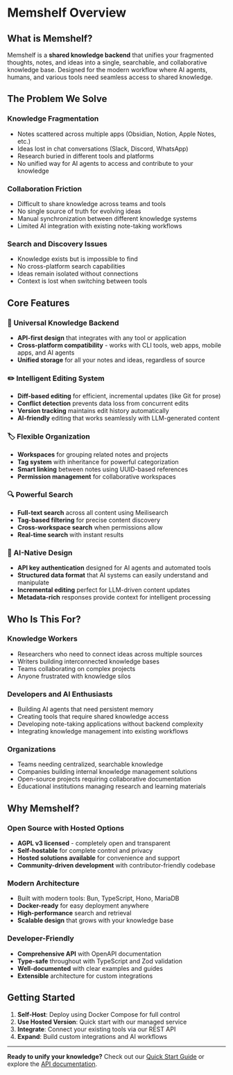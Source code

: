# Memshelf Overview

## What is Memshelf?

Memshelf is a **shared knowledge backend** that unifies your fragmented thoughts, notes, and ideas into a single, searchable, and collaborative knowledge base. Designed for the modern workflow where AI agents, humans, and various tools need seamless access to shared knowledge.

## The Problem We Solve

### Knowledge Fragmentation
- Notes scattered across multiple apps (Obsidian, Notion, Apple Notes, etc.)
- Ideas lost in chat conversations (Slack, Discord, WhatsApp)
- Research buried in different tools and platforms
- No unified way for AI agents to access and contribute to your knowledge

### Collaboration Friction
- Difficult to share knowledge across teams and tools
- No single source of truth for evolving ideas
- Manual synchronization between different knowledge systems
- Limited AI integration with existing note-taking workflows

### Search and Discovery Issues
- Knowledge exists but is impossible to find
- No cross-platform search capabilities
- Ideas remain isolated without connections
- Context is lost when switching between tools

## Core Features

### 🔗 Universal Knowledge Backend
- **API-first design** that integrates with any tool or application
- **Cross-platform compatibility** - works with CLI tools, web apps, mobile apps, and AI agents
- **Unified storage** for all your notes and ideas, regardless of source

### ✏️ Intelligent Editing System
- **Diff-based editing** for efficient, incremental updates (like Git for prose)
- **Conflict detection** prevents data loss from concurrent edits
- **Version tracking** maintains edit history automatically
- **AI-friendly** editing that works seamlessly with LLM-generated content

### 🏷️ Flexible Organization
- **Workspaces** for grouping related notes and projects
- **Tag system** with inheritance for powerful categorization
- **Smart linking** between notes using UUID-based references
- **Permission management** for collaborative workspaces

### 🔍 Powerful Search
- **Full-text search** across all content using Meilisearch
- **Tag-based filtering** for precise content discovery
- **Cross-workspace search** when permissions allow
- **Real-time search** with instant results

### 🤖 AI-Native Design
- **API key authentication** designed for AI agents and automated tools
- **Structured data format** that AI systems can easily understand and manipulate
- **Incremental editing** perfect for LLM-driven content updates
- **Metadata-rich** responses provide context for intelligent processing

## Who Is This For?

### Knowledge Workers
- Researchers who need to connect ideas across multiple sources
- Writers building interconnected knowledge bases
- Teams collaborating on complex projects
- Anyone frustrated with knowledge silos

### Developers and AI Enthusiasts
- Building AI agents that need persistent memory
- Creating tools that require shared knowledge access
- Developing note-taking applications without backend complexity
- Integrating knowledge management into existing workflows

### Organizations
- Teams needing centralized, searchable knowledge
- Companies building internal knowledge management solutions
- Open-source projects requiring collaborative documentation
- Educational institutions managing research and learning materials

## Why Memshelf?

### Open Source with Hosted Options
- **AGPL v3 licensed** - completely open and transparent
- **Self-hostable** for complete control and privacy
- **Hosted solutions available** for convenience and support
- **Community-driven development** with contributor-friendly codebase

### Modern Architecture
- Built with modern tools: Bun, TypeScript, Hono, MariaDB
- **Docker-ready** for easy deployment anywhere
- **High-performance** search and retrieval
- **Scalable design** that grows with your knowledge base

### Developer-Friendly
- **Comprehensive API** with OpenAPI documentation
- **Type-safe** throughout with TypeScript and Zod validation
- **Well-documented** with clear examples and guides
- **Extensible** architecture for custom integrations

## Getting Started

1. **Self-Host**: Deploy using Docker Compose for full control
2. **Use Hosted Version**: Quick start with our managed service
3. **Integrate**: Connect your existing tools via our REST API
4. **Expand**: Build custom integrations and AI workflows

---

**Ready to unify your knowledge?** Check out our [Quick Start Guide](./development/setup.md) or explore the [API documentation](./api/api-schema.md).